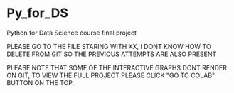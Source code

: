 # Py_for_DS
Python for Data Science course final project 

PLEASE GO TO THE FILE STARING WITH XX, I DONT KNOW HOW TO DELETE FROM GIT SO THE PREVIOUS ATTEMPTS ARE ALSO PRESENT



PLEASE NOTE THAT SOME OF THE INTERACTIVE GRAPHS DONT RENDER ON GIT, TO VIEW THE FULL PROJECT PLEASE CLICK "GO TO COLAB" BUTTON ON THE TOP.
